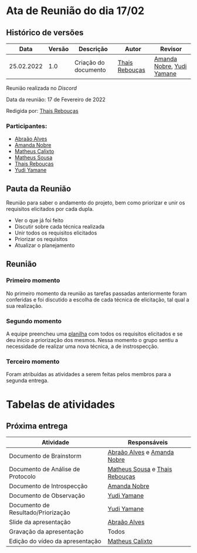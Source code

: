 # Ata de Reunião do dia 17/02

## Histórico de versões
| Data       | Versão | Descrição            | Autor                                         | Revisor                                                                                   |
| ---------- | ------ | -------------------- | --------------------------------------------- | ----------------------------------------------------------------------------------------- |
| 25.02.2022 | 1.0    | Criação do documento | [Thais Rebouças](https://github.com/Thais-ra) | [Amanda Nobre](https://github.com/AmandaNbr), [Yudi Yamane](https://github.com/yudi-azvd) |

Reunião realizada no _Discord_

Data da reunião: 17 de Fevereiro de 2022

Redigida por: [Thais Rebouças](https://github.com/Thais-ra)

### Participantes:

- [Abraão Alves](https://github.com/Abraao1231) 
- [Amanda Nobre](https://github.com/AmandaNbr)
- [Matheus Calixto](https://github.com/matheuscvp)
- [Matheus Sousa](https://github.com/gatotabaco)
- [Thais Rebouças](https://github.com/Thais-ra)
- [Yudi Yamane](https://github.com/yudi-azvd)

## Pauta da Reunião

Reunião para saber o andamento do projeto, bem como priorizar e unir os requisitos elicitados por cada dupla.

- Ver o que já foi feito
- Discutir sobre cada técnica realizada
- Unir todos os requisitos elicitados
- Priorizar os requisitos
- Atualizar o planejamento

## Reunião
### Primeiro momento

No primeiro momento da reunião as tarefas passadas anteriormente foram conferidas e foi discutido a escolha de cada técnica de elicitação, tal qual a sua realização.

### Segundo momento

A equipe preencheu uma [planilha](https://docs.google.com/spreadsheets/d/1A9S7m5qZyEicxEGya0-_TwxxCdiWlWU5_3WwHXQd4a0/edit#gid=0) com todos os requisitos elicitados e se deu inicio a priorização dos mesmos.
Nessa momento o grupo sentiu a necessidade de realizar uma nova técnica, a de instrospecção.

### Terceiro momento

Foram atribuídas as atividades a serem feitas pelos membros para a segunda entrega.

# Tabelas de atividades

## Próxima entrega

| Atividade                          | Responsáveis                                                                                   |
| ---------------------------------- | ---------------------------------------------------------------------------------------------- |
| Documento de Brainstorm            | [Abraão Alves](https://github.com/Abraao1231) e [Amanda Nobre](https://github.com/AmandaNbr)   |
| Documento de Análise de Protocolo  | [Matheus Sousa](https://github.com/gatotabaco) e [Thais Rebouças](https://github.com/Thais-ra) |
| Documento de Introspecção          | [Amanda Nobre](https://github.com/AmandaNbr)                                                   |
| Documento de Observação            | [Yudi Yamane](https://github.com/yudi-azvd)                                                                                           |
| Documento de Resultado/Priorização | [Yudi Yamane](https://github.com/yudi-azvd)                                                                                           |
| Slide da apresentação              | [Abraão Alves](https://github.com/Abraao1231)                                                  |
| Gravação da apresentação           | Todos                                                                                          |
| Edição do vídeo da apresentação    | [Matheus Calixto](https://github.com/matheuscvp)                                               |
